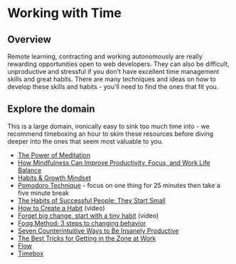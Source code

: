 <!-- DBC start -->
# Working with Time
<!-- DBC end -->
## Overview
Remote learning, contracting and working autonomously are really rewarding opportunities open to web developers. 
They can also be difficult, unproductive and stressful if you don't have excellent time management skills and great habits.
There are many techniques and ideas on how to develop these skills and habits - you'll need to find the ones that fit you.

<!-- DBC start -->
## Explore the domain
This is a large domain, ironically easy to sink too much time into - we recommend timeboxing an hour to skim these resources before diving deeper into the ones that seem most valuable to you.

- [The Power of Meditation](http://blog.bufferapp.com/how-meditation-affects-your-brain)
- [How Mindfulness Can Improve Productivity, Focus, and Work Life Balance](http://www.productivityninja.co.uk/getting-things-done-and-the-mindful-productivity-ninja/)
- [Habits & Growth Mindset](http://blog.bufferapp.com/the-habits-of-successful-people-they-have-a-growth-mindset)
- [Pomodoro Technique](http://pomodorotechnique.com/) - focus on one thing for 25 minutes then take a five minute break
- [The Habits of Successful People: They Start Small](http://blog.bufferapp.com/make-it-big-by-starting-small)
- [How to Create a Habit](http://www.youtube.com/watch?v=C8XG02das-A) (video)
- [Forget big change, start with a tiny habit](http://www.youtube.com/watch?v=AdKUJxjn-R8) (video)
- [Fogg Method: 3 steps to changing behavior](http://www.foggmethod.com/)
- [Seven Counterintuitive Ways to Be Insanely Productive](http://paidtoexist.com/counterintuitive-productivity/)
- [The Best Tricks for Getting in the Zone at Work](http://www.themuse.com/advice/the-best-tricks-for-getting-in-the-zone-at-work)
- [Flow](http://en.wikipedia.org/wiki/Flow_(psychology))
- [Timebox](http://guide.agilealliance.org/guide/timebox.html)

<!-- DBC end -->
